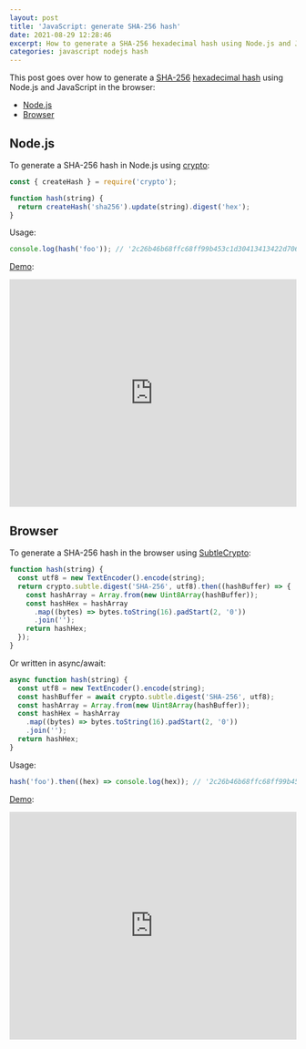 ```yaml
---
layout: post
title: 'JavaScript: generate SHA-256 hash'
date: 2021-08-29 12:28:46
excerpt: How to generate a SHA-256 hexadecimal hash using Node.js and JavaScript in the browser.
categories: javascript nodejs hash
---
```


This post goes over how to generate a [SHA-256](https://wikipedia.org/wiki/SHA-2) [hexadecimal hash](https://www.movable-type.co.uk/scripts/sha256.html) using Node.js and JavaScript in the browser:

- [Node.js](#nodejs)
- [Browser](#browser)

## Node.js

To generate a SHA-256 hash in Node.js using [crypto](https://nodejs.org/api/crypto.html#crypto_crypto):

```js
const { createHash } = require('crypto');

function hash(string) {
  return createHash('sha256').update(string).digest('hex');
}
```

Usage:

```js
console.log(hash('foo')); // '2c26b46b68ffc68ff99b453c1d30413413422d706483bfa0f98a5e886266e7ae'
```

[Demo](https://replit.com/@remarkablemark/Nodejs-SHA-256-hash#index.js):

<iframe height="400px" width="100%" src="https://replit.com/@remarkablemark/Nodejs-SHA-256-hash?lite=true#index.js" scrolling="no" frameborder="no" allowtransparency="true" allowfullscreen="true" sandbox="allow-forms allow-pointer-lock allow-popups allow-same-origin allow-scripts allow-modals"></iframe>

## Browser

To generate a SHA-256 hash in the browser using [SubtleCrypto](https://developer.mozilla.org/docs/Web/API/SubtleCrypto/digest#converting_a_digest_to_a_hex_string):

```js
function hash(string) {
  const utf8 = new TextEncoder().encode(string);
  return crypto.subtle.digest('SHA-256', utf8).then((hashBuffer) => {
    const hashArray = Array.from(new Uint8Array(hashBuffer));
    const hashHex = hashArray
      .map((bytes) => bytes.toString(16).padStart(2, '0'))
      .join('');
    return hashHex;
  });
}
```

Or written in async/await:

```js
async function hash(string) {
  const utf8 = new TextEncoder().encode(string);
  const hashBuffer = await crypto.subtle.digest('SHA-256', utf8);
  const hashArray = Array.from(new Uint8Array(hashBuffer));
  const hashHex = hashArray
    .map((bytes) => bytes.toString(16).padStart(2, '0'))
    .join('');
  return hashHex;
}
```

Usage:

```js
hash('foo').then((hex) => console.log(hex)); // '2c26b46b68ffc68ff99b453c1d30413413422d706483bfa0f98a5e886266e7ae'
```

[Demo](https://replit.com/@remarkablemark/JavaScript-SHA-256-hash#index.html):

<iframe height="400px" width="100%" src="https://replit.com/@remarkablemark/JavaScript-SHA-256-hash?lite=true#index.html" scrolling="no" frameborder="no" allowtransparency="true" allowfullscreen="true" sandbox="allow-forms allow-pointer-lock allow-popups allow-same-origin allow-scripts allow-modals"></iframe>
